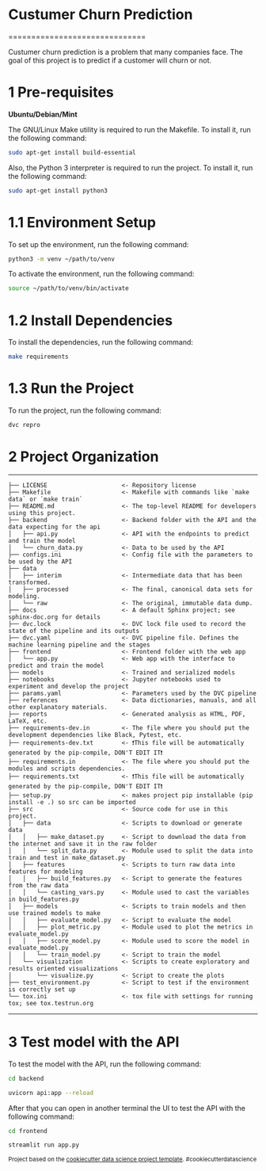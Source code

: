 # Custumer Churn Prediction
==============================

Custumer churn prediction is a problem that many companies face. The goal of this project is to predict if a customer will churn or not.


# 1 Pre-requisites

**Ubuntu/Debian/Mint**

The GNU/Linux Make utility is required to run the Makefile. To install it, run the following command:

```bash
sudo apt-get install build-essential
```

Also, the Python 3 interpreter is required to run the project. To install it, run the following command:

```bash
sudo apt-get install python3
```

# 1.1 Environment Setup

To set up the environment, run the following command:

```bash
python3 -m venv ~/path/to/venv
```

To activate the environment, run the following command:

```bash
source ~/path/to/venv/bin/activate
```

# 1.2 Install Dependencies

To install the dependencies, run the following command:

```bash
make requirements
```

# 1.3 Run the Project

To run the project, run the following command:

```bash
dvc repro
```

# 2 Project Organization
------------

    ├── LICENSE                     <- Repository license
    ├── Makefile                    <- Makefile with commands like `make data` or `make train`
    ├── README.md                   <- The top-level README for developers using this project.
    ├── backend                     <- Backend folder with the API and the data expecting for the api
    │   ├── api.py                  <- API with the endpoints to predict and train the model
    │   └── churn_data.py           <- Data to be used by the API
    ├── configs.ini                 <- Config file with the parameters to be used by the API
    ├── data
    │   ├── interim                 <- Intermediate data that has been transformed.
    │   ├── processed               <- The final, canonical data sets for modeling.
    │   └── raw                     <- The original, immutable data dump.
    ├── docs                        <- A default Sphinx project; see sphinx-doc.org for details
    ├── dvc.lock                    <- DVC lock file used to record the state of the pipeline and its outputs
    ├── dvc.yaml                    <- DVC pipeline file. Defines the machine learning pipeline and the stages
    ├── frontend                    <- Frontend folder with the web app
    │   └── app.py                  <- Web app with the interface to predict and train the model
    ├── models                      <- Trained and serialized models
    ├── notebooks                   <- Jupyter notebooks used to experiment and develop the project
    ├── params.yaml                 <- Parameters used by the DVC pipeline
    ├── references                  <- Data dictionaries, manuals, and all other explanatory materials.
    ├── reports                     <- Generated analysis as HTML, PDF, LaTeX, etc.
    ├── requirements-dev.in         <- The file where you should put the development dependencies like Black, Pytest, etc.
    ├── requirements-dev.txt        <- ❗This file will be automatically generated by the pip-compile, DON'T EDIT IT❗
    ├── requirements.in             <- The file where you should put the modules and scripts dependencies.
    ├── requirements.txt            <- ❗This file will be automatically generated by the pip-compile, DON'T EDIT IT❗
    ├── setup.py                    <- makes project pip installable (pip install -e .) so src can be imported
    ├── src                         <- Source code for use in this project.
    │   ├── data                    <- Scripts to download or generate data
    │   │   ├── make_dataset.py     <- Script to download the data from the internet and save it in the raw folder
    │   │   └── split_data.py       <- Module used to split the data into train and test in make_dataset.py
    │   ├── features                <- Scripts to turn raw data into features for modeling
    │   │   ├── build_features.py   <- Script to generate the features from the raw data
    │   │   └── casting_vars.py     <- Module used to cast the variables in build_features.py
    │   ├── models                  <- Scripts to train models and then use trained models to make
    │   │   ├── evaluate_model.py   <- Script to evaluate the model
    │   │   ├── plot_metric.py      <- Module used to plot the metrics in evaluate_model.py
    │   │   ├── score_model.py      <- Module used to score the model in evaluate_model.py
    │   │   └── train_model.py      <- Script to train the model
    │   └── visualization           <- Scripts to create exploratory and results oriented visualizations
    │       └── visualize.py        <- Script to create the plots
    ├── test_environment.py         <- Script to test if the environment is correctly set up
    └── tox.ini                     <- tox file with settings for running tox; see tox.testrun.org
------------

# 3 Test model with the API

To test the model with the API, run the following command:

```bash
cd backend

uvicorn api:app --reload
```

After that you can open in another terminal the UI to test the API with the following command:

```bash
cd frontend

streamlit run app.py
```


<p><small>Project based on the <a target="_blank" href="https://drivendata.github.io/cookiecutter-data-science/">cookiecutter data science project template</a>. #cookiecutterdatascience</small></p>
